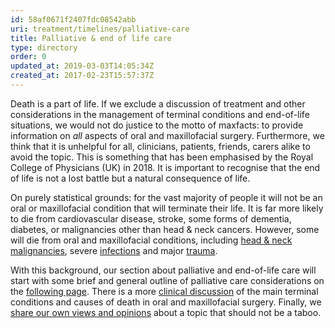 ```yaml
---
id: 58af0671f2407fdc08542abb
uri: treatment/timelines/palliative-care
title: Palliative & end of life care
type: directory
order: 0
updated_at: 2019-03-03T14:05:34Z
created_at: 2017-02-23T15:57:37Z
---
```


<p>Death is a part of life. If we exclude a discussion of treatment
    and other considerations in the management of terminal conditions
    and end-of-life situations, we would not do justice to the
    motto of maxfacts: to provide information on <i>all</i> aspects
    of oral and maxillofacial surgery. Furthermore, we think
    that it is unhelpful for all, clinicians, patients, friends,
    carers alike to avoid the topic. This is something that has
    been emphasised by the Royal College of Physicians (UK) in
    2018. It is important to recognise that the end of life is
    not a lost battle but a natural consequence of life.</p>
<p>On purely statistical grounds: for the vast majority of people
    it will not be an oral or maxillofacial condition that will
    terminate their life. It is far more likely to die from cardiovascular
    disease, stroke, some forms of dementia, diabetes, or malignancies
    other than head &amp; neck cancers. However, some will die
    from oral and maxillofacial conditions, including <a href="/diagnosis/a-z/cancer">head &amp; neck malignancies</a>,
    severe <a href="/diagnosis/a-z/infection">infections</a>    and major <a href="/diagnosis/a-z/damage/detailed">trauma</a>.
     </p>
<p>With this background, our section about palliative and end-of-life
    care will start with some brief and general outline of palliative
    care considerations on the <a href="/treatment/timelines/palliative-care/getting-started">following page</a>.
    There is a more <a href="/treatment/timelines/palliative-care/more-info">clinical discussion</a>    of the main terminal conditions and causes of death in oral
    and maxillofacial surgery. Finally, we <a href="/treatment/timelines/palliative-care/detailed">share our own views and opinions</a>    about a topic that should not be a taboo.</p>
